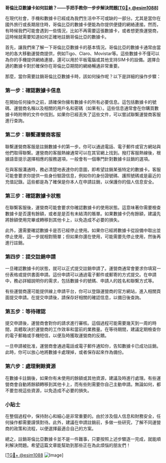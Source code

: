 **哥倫比亞數據卡如何註銷？——手把手教你一步步解決問題[[TG💪+ @esim1088](https://t.me/s/esim1088)]**

在現代社會，手機和數據卡已經成為我們生活中不可或缺的一部分。尤其是當你在國外旅行或長期居住時，哥倫比亞的數據卡便能為你提供便捷的網絡連接。然而，有時候我們可能會遇到一些情況，比如不再需要這張數據卡，或者想更換運營商，這時候就需要知道如何正確地註銷哥倫比亞的數據卡。

首先，讓我們來了解一下哥倫比亞數據卡的基本情況。哥倫比亞的數據卡通常由當地的各大移動運營商提供，例如Tigo、Claro、Movistar等。這些數據卡不僅可以為你的手機提供網絡連接，還可以用於平板電腦或其他支持SIM卡的設備。選擇合適的數據卡對於確保你在哥倫比亞期間的網絡暢通非常重要。

那麼，當你需要註銷哥倫比亞數據卡時，該如何操作呢？以下是詳細的操作步驟：

### **第一步：確認數據卡信息**
在開始任何操作之前，請確保你擁有數據卡的所有必要信息。這包括數據卡的號碼、運營商名稱以及相關的用戶名和密碼（如果有）。這些信息通常會在你購買數據卡時附帶的文件中找到。如果你已經丟失了這些文件，可以嘗試聯繫運營商客服進行查詢。

### **第二步：聯繫運營商客服**
聯繫運營商客服是註銷數據卡的第一步。你可以通過電話、電子郵件或官方網站與他們取得聯繫。運營商的客服熱線通常可以在其官網上找到。撥打客服熱線後，根據語音提示選擇相應的服務選項，一般會有一個專門針對數據卡註銷的選項。

在與客服溝通時，務必清楚地表達你的意圖，即希望註銷某張特定的數據卡。客服可能會要求你提供一些身份驗證信息，例如你的身份證號碼、護照號碼或是最近的充值記錄。這些都是為了確保是你本人在申請註銷，以保護你的個人信息安全。

### **第三步：確認數據卡狀態**
在聯繫客服後，運營商可能會要求你確認數據卡的使用狀態。這意味著你需要檢查數據卡是否還有餘額，或者是是否有未結清的賬單。如果數據卡仍有餘額，建議先將餘額使用完畢或轉移到其他卡上，以免造成不必要的損失。

此外，還需要確認數據卡是否已經停止使用。如果你已經將數據卡從設備中取出並停止使用，這一步就相對簡單；但如果你還在使用，可能需要先停止使用，然後再進行註銷。

### **第四步：提交註銷申請**
一旦確認數據卡的狀態，就可以正式提交註銷申請了。運營商通常會要求你填寫一份表格或提供書面申請。這份申請可以通過電子郵件或郵寄的方式提交。在申請中，務必詳細說明你的需求，包括數據卡的號碼、申請人的姓名和聯繫方式等。

有些運營商還可能提供線上申請平台，你可以登錄運營商的官方網站，進入相關頁面提交申請。在提交申請後，請保存好相關的確認信息，以備日後查詢。

### **第五步：等待確認**
提交申請後，運營商會對你的請求進行審核。這個過程可能需要幾天到一周的時間，具體取決於運營商的工作效率和當前的業務量。在等待期間，建議定期檢查你的電子郵箱或手機短信，以便及時獲取運營商的反饋。

一旦申請被批准，運營商會通過電話或電子郵件通知你，告知數據卡已成功註銷。此時，你可以放心地將數據卡處理掉，或者保存起來作為備份。

### **第六步：處理剩餘資源**
在數據卡註銷後，如果你有未使用的餘額或其他資源，建議及時進行處理。有些運營商會自動將餘額轉移到其他卡上，而有些則需要你自己主動申請。無論如何，都不要忽視這些資源，以免造成不必要的損失。

### **小貼士**
在整個過程中，保持耐心和細心是非常重要的。由於涉及個人信息和財務安全，任何操作都需要謹慎對待。此外，建議在申請註銷前，多做一些研究，了解不同運營商的政策和流程，以便選擇最適合自己的方案。

總之，註銷哥倫比亞數據卡並不是一件難事，只要按照上述步驟逐一完成，就能順利解決問題。希望這篇文章能幫助到那些正在為此煩惱的朋友們！

[[TG💪+ @esim1088](https://t.me/s/esim1088) ![Image](https://i.postimg.cc/4NQfJmqS/Snipaste-2025-05-13-00-14-12.png)]